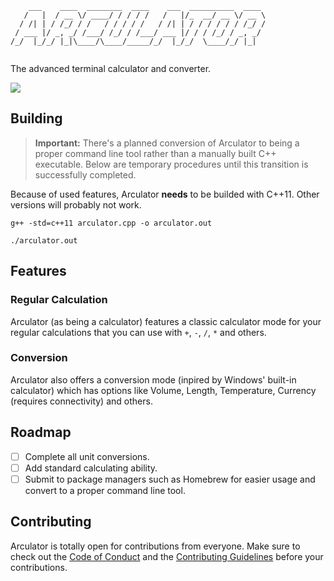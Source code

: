 ```
    ___    ____  ________  ____    ___  __________  ____ 
   /   |  / __ \/ ____/ / / / /   /   |/_  __/ __ \/ __ \
  / /| | / /_/ / /   / / / / /   / /| | / / / / / / /_/ /
 / ___ |/ _, _/ /___/ /_/ / /___/ ___ |/ / / /_/ / _, _/ 
/_/  |_/_/ |_|\____/\____/_____/_/  |_/_/  \____/_/ |_|  
                                                         
```

The advanced terminal calculator and converter.

![](https://user-images.githubusercontent.com/17576065/85184071-0a401880-b297-11ea-839d-84c9433d4399.png)

## Building
> **Important:** There's a planned conversion of Arculator to being a proper command line tool rather than a manually built C++ executable. Below are temporary procedures until this transition is successfully completed.

Because of used features, Arculator **needs** to be builded with C++11. Other versions will probably not work.

```
g++ -std=c++11 arculator.cpp -o arculator.out
```

```
./arculator.out
```

## Features
### Regular Calculation
Arculator (as being a calculator) features a classic calculator mode for your regular calculations that you can use with `+`, `-`, `/`, `*` and others.

### Conversion
Arculator also offers a conversion mode (inpired by Windows' built-in calculator) which has options like Volume, Length, Temperature, Currency (requires connectivity) and others. 


## Roadmap
- [ ] Complete all unit conversions.
- [ ] Add standard calculating ability.
- [ ] Submit to package managers such as Homebrew for easier usage and convert to a proper command line tool.

## Contributing
Arculator is totally open for contributions from everyone. Make sure to check out the [Code of Conduct](https://github.com/ardacebi/arculator/blob/master/CODE_OF_CONDUCT.md) and the [Contributing Guidelines](https://github.com/ardacebi/arculator/blob/master/CONTRIBUTING.md) before your contributions.
